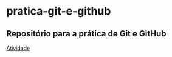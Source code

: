 # pratica-git-e-github
## Repositório para a prática de Git e GitHub
[Atividade](https://github.com/daviJoaquim/Reposit-rio)
